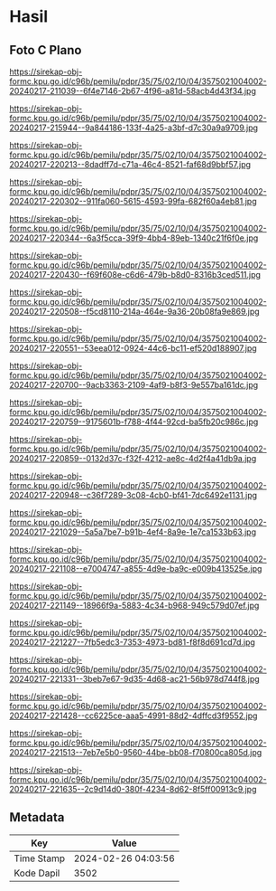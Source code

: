 # Hasil

## Foto C Plano

https://sirekap-obj-formc.kpu.go.id/c96b/pemilu/pdpr/35/75/02/10/04/3575021004002-20240217-211039--6f4e7146-2b67-4f96-a81d-58acb4d43f34.jpg

https://sirekap-obj-formc.kpu.go.id/c96b/pemilu/pdpr/35/75/02/10/04/3575021004002-20240217-215944--9a844186-133f-4a25-a3bf-d7c30a9a9709.jpg

https://sirekap-obj-formc.kpu.go.id/c96b/pemilu/pdpr/35/75/02/10/04/3575021004002-20240217-220213--8dadff7d-c71a-46c4-8521-faf68d9bbf57.jpg

https://sirekap-obj-formc.kpu.go.id/c96b/pemilu/pdpr/35/75/02/10/04/3575021004002-20240217-220302--911fa060-5615-4593-99fa-682f60a4eb81.jpg

https://sirekap-obj-formc.kpu.go.id/c96b/pemilu/pdpr/35/75/02/10/04/3575021004002-20240217-220344--6a3f5cca-39f9-4bb4-89eb-1340c21f6f0e.jpg

https://sirekap-obj-formc.kpu.go.id/c96b/pemilu/pdpr/35/75/02/10/04/3575021004002-20240217-220430--f69f608e-c6d6-479b-b8d0-8316b3ced511.jpg

https://sirekap-obj-formc.kpu.go.id/c96b/pemilu/pdpr/35/75/02/10/04/3575021004002-20240217-220508--f5cd8110-214a-464e-9a36-20b08fa9e869.jpg

https://sirekap-obj-formc.kpu.go.id/c96b/pemilu/pdpr/35/75/02/10/04/3575021004002-20240217-220551--53eea012-0924-44c6-bc11-ef520d188907.jpg

https://sirekap-obj-formc.kpu.go.id/c96b/pemilu/pdpr/35/75/02/10/04/3575021004002-20240217-220700--9acb3363-2109-4af9-b8f3-9e557ba161dc.jpg

https://sirekap-obj-formc.kpu.go.id/c96b/pemilu/pdpr/35/75/02/10/04/3575021004002-20240217-220759--9175601b-f788-4f44-92cd-ba5fb20c986c.jpg

https://sirekap-obj-formc.kpu.go.id/c96b/pemilu/pdpr/35/75/02/10/04/3575021004002-20240217-220859--0132d37c-f32f-4212-ae8c-4d2f4a41db9a.jpg

https://sirekap-obj-formc.kpu.go.id/c96b/pemilu/pdpr/35/75/02/10/04/3575021004002-20240217-220948--c36f7289-3c08-4cb0-bf41-7dc6492e1131.jpg

https://sirekap-obj-formc.kpu.go.id/c96b/pemilu/pdpr/35/75/02/10/04/3575021004002-20240217-221029--5a5a7be7-b91b-4ef4-8a9e-1e7ca1533b63.jpg

https://sirekap-obj-formc.kpu.go.id/c96b/pemilu/pdpr/35/75/02/10/04/3575021004002-20240217-221108--e7004747-a855-4d9e-ba9c-e009b413525e.jpg

https://sirekap-obj-formc.kpu.go.id/c96b/pemilu/pdpr/35/75/02/10/04/3575021004002-20240217-221149--18966f9a-5883-4c34-b968-949c579d07ef.jpg

https://sirekap-obj-formc.kpu.go.id/c96b/pemilu/pdpr/35/75/02/10/04/3575021004002-20240217-221227--7fb5edc3-7353-4973-bd81-f8f8d691cd7d.jpg

https://sirekap-obj-formc.kpu.go.id/c96b/pemilu/pdpr/35/75/02/10/04/3575021004002-20240217-221331--3beb7e67-9d35-4d68-ac21-56b978d744f8.jpg

https://sirekap-obj-formc.kpu.go.id/c96b/pemilu/pdpr/35/75/02/10/04/3575021004002-20240217-221428--cc6225ce-aaa5-4991-88d2-4dffcd3f9552.jpg

https://sirekap-obj-formc.kpu.go.id/c96b/pemilu/pdpr/35/75/02/10/04/3575021004002-20240217-221513--7eb7e5b0-9560-44be-bb08-f70800ca805d.jpg

https://sirekap-obj-formc.kpu.go.id/c96b/pemilu/pdpr/35/75/02/10/04/3575021004002-20240217-221635--2c9d14d0-380f-4234-8d62-8f5ff00913c9.jpg


## Metadata

| Key        | Value               |
| ---------- | ------------------- |
| Time Stamp | 2024-02-26 04:03:56 |
| Kode Dapil | 3502                |



